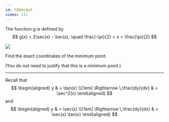```yaml
---
id: hO8AcHyX
vimeo: 111
---
```


The function $g$ is defined by
$$
g(x) = 2\sec(x) - \tan(x), \quad \frac{-\pi}{2} < x < \frac{\pi}{2}
$$

![](/img/learn/sin-cos-1.svg)

Find the exact coordinates of the minimum point.

(You do not need to justify that this is a minimum point.)

---

Recall that
$$
\begin{aligned}
y & = \tan(x) \\[1em]
\Rightarrow \,\frac{dy}{dx} & = \sec^2(x)
\end{aligned}
$$
and
$$
\begin{aligned}
y & = \sec(x) \\[1em]
\Rightarrow \,\frac{dy}{dx} & = \sec(x) \tan(x)
\end{aligned}
$$
